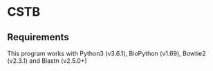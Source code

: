 # CSTB

## Requirements 

This program works with Python3 (v3.6.1), BioPython (v1.69), Bowtie2 (v2.3.1) and Blastn (v2.5.0+)  



